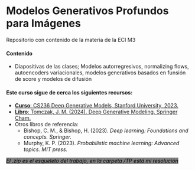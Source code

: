 # Modelos Generativos Profundos para Imágenes
Repositorio con contenido de la materia de la ECI M3

#### Contenido
- Diapositivas de las clases; Modelos autorregresivos, normalizing flows, autoencoders variacionales, modelos generativos basados en funsión de score y modelos de difusión 

#### Este curso sigue de cerca los siguientes recursos:
- [**Curso**: CS236 Deep Generative Models, Stanford University, 2023.](https://deepgenerativemodels.github.io/)
- [**Libro**: Tomczak, J. M. (2024). Deep Generative Modeling. Springer Cham.](https://jmtomczak.github.io/dgm_book.html)
- Otros libros de referencia:
  - Bishop, C. M., & Bishop, H. (2023). *Deep learning: Foundations and concepts. Springer.*
  - Murphy, K. P. (2023). *Probabilistic machine learning: Advanced topics. MIT press.*

<span style="background-color: gray; color:black;">*El .zip es el esqueleto del trabajo, en la carpeta /TP está mi resolución*</span>
